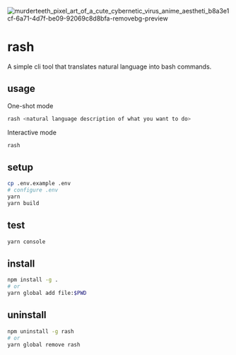 ![murderteeth_pixel_art_of_a_cute_cybernetic_virus_anime_aestheti_b8a3e1cf-6a71-4d7f-be09-92069c8d8bfa-removebg-preview](https://github.com/murderteeth/rash/assets/89237203/27ac0260-c90d-4f5c-ae97-27ff5ec39976)

# rash
A simple cli tool that translates natural language into bash commands.

## usage
One-shot mode
```bash
rash <natural language description of what you want to do>
```

Interactive mode
```bash
rash
```

## setup
```bash
cp .env.example .env
# configure .env
yarn
yarn build
```

## test
```bash
yarn console
```

## install
```bash
npm install -g .
# or
yarn global add file:$PWD
```

## uninstall
```bash
npm uninstall -g rash
# or
yarn global remove rash
```
